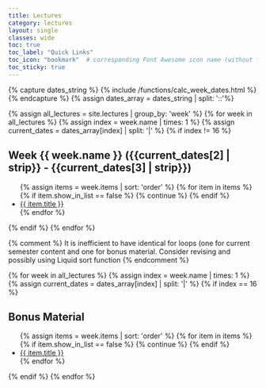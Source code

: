 ```yaml
---
title: Lectures
category: lectures
layout: single
classes: wide
toc: true
toc_label: "Quick Links"
toc_icon: "bookmark"  # corresponding Font Awesome icon name (without fa prefix)
toc_sticky: true
---
```



{% capture dates_string %}
  {% include /functions/calc_week_dates.html %}
{% endcapture %}
{% assign dates_array = dates_string | split: '::'%}	



{% assign all_lectures = site.lectures | group_by: 'week' %}
{% for week in all_lectures %}
{% assign index = week.name | times: 1 %} 
{% assign current_dates = dates_array[index] | split: '|' %}
{% if index != 16 %}

<h2 id="week_{{ week.name }}">Week {{ week.name }} ({{current_dates[2] | strip}} - {{current_dates[3] | strip}})<a class="header-link" href="#week_{{ week.name }}" title="Permalink"></a></h2>
<ul>
    {% assign items = week.items | sort: 'order' %}
    {% for item in items %}
      {% if item.show_in_list == false %}
        {% continue %}
      {% endif %}
    <li><a href="{{ site.baseurl }}{{ item.url }}">{{ item.title }}</a></li>
    {% endfor %}
</ul>
{% endif %}
{% endfor %}

{% comment %}
It is inefficient to have identical for loops (one for current semester content and one for bonus material. 
Consider revising and possibly using Liquid sort function
{% endcomment %}

{% for week in all_lectures %}
{% assign index = week.name | times: 1 %} 
{% assign current_dates = dates_array[index] | split: '|' %}
{% if index == 16 %}
<h2 id="#bonus_material">Bonus Material<a class="header-link" href="#bonus_material" title="Permalink"></a></h2>
<ul>
    {% assign items = week.items | sort: 'order' %}
    {% for item in items %}
      {% if item.show_in_list == false %}
        {% continue %}
      {% endif %}    
    <li><a href="{{ site.baseurl }}{{ item.url }}">{{ item.title }}</a></li>
    {% endfor %}
</ul>
{% endif %}
{% endfor %}
